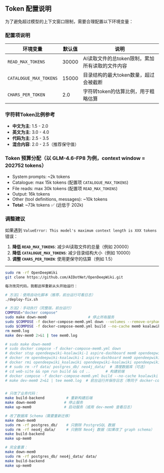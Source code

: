 ## Token 配置说明

为了避免超过模型的上下文窗口限制，需要合理配置以下环境变量：

### 配置项说明

| 环境变量 | 默认值 | 说明 |
|---------|--------|------|
| `READ_MAX_TOKENS` | 30000 | AI读取文件的总token限制，累加所有读取的文件内容 |
| `CATALOGUE_MAX_TOKENS` | 15000 | 目录结构的最大token数量，超过会被截断 |
| `CHARS_PER_TOKEN` | 2.0 | 字符转token的估算比例，用于粗略估算 |

### 字符转Token比例参考

- **中文为主**: 1.5 - 2.0
- **英文为主**: 3.0 - 4.0
- **代码为主**: 2.5 - 3.5
- **混合内容**: 2.0 - 2.5（推荐保守值）

### Token 预算分配（以 GLM-4.6-FP8 为例，context window = 202752 tokens）

- System prompts: ~2k tokens
- Catalogue: max 15k tokens (配置项 `CATALOGUE_MAX_TOKENS`)
- File reads: max 30k tokens (配置项 `READ_MAX_TOKENS`)
- Output: 16k tokens
- Other (tool definitions, messages): ~10k tokens
- **Total**: ~73k tokens ✅ (远低于 202k)

### 调整建议

如果遇到 `ValueError: This model's maximum context length is XXX tokens` 错误：

1. **降低 `READ_MAX_TOKENS`**: 减少AI读取文件的总量（例如 20000）
2. **降低 `CATALOGUE_MAX_TOKENS`**: 减少目录结构大小（例如 10000）
3. **调整 `CHARS_PER_TOKEN`**: 使用更保守的估算（例如 1.5）

---

```bash
sudo rm -rf OpenDeepWiki
git clone https://github.com/AIDotNet/OpenDeepWiki.git

每次改完代码，我都这样重新从头开始运行：

# 方法1：使用自动化脚本（推荐，前台运行可看日志）
./deploy-fix.sh

# 方法2：手动执行（完整版，前台运行）
COMPOSE="docker compose"
sudo make down-mem0                   # 停止所有服务
sudo $COMPOSE -f docker-compose-mem0.yml down --volumes --remove-orphans
sudo $COMPOSE -f docker-compose-mem0.yml build --no-cache mem0 koalawiki
rm mem0.log
make dev-mem0 2>&1 | tee mem0.log

# sudo make down-mem0 
# sudo docker compose -f docker-compose-mem0.yml down
# docker stop opendeepwiki-koalawiki-1 aspire-dashboard mem0 opendeepwiki-postgres-1 neo4j 2>/dev/null || true
# docker rm opendeepwiki-koalawiki-1 aspire-dashboard mem0 opendeepwiki-postgres-1 neo4j 2>/dev/null || true
# docker rmi opendeepwiki_koalawiki opendeepwiki-koalawiki opendeepwiki_mem0 2>/dev/null || true  # 删除旧的 koalawiki 镜像（关键！）
# # sudo rm -rf data/ postgres_db/ neo4j_data/  # 清理数据库（可选）
# cd web-site && npm run build && cd ..       # 构建前端
# docker compose -f docker-compose-mem0.yml build --no-cache koalawiki mem0 # 强制重新构建
# make dev-mem0 2>&1 | tee mem0.log  # 前台运行并保存日志（等同于 docker-compose up）


# 只改了业务代码：
make build-backend          # 重新构建后端
make down-mem0             # 停止服务
make up-mem0               # 启动服务（或用 dev-mem0 查看日志）

# 改了数据库 Schema（需要重新迁移）
make down-mem0
sudo rm -rf postgres_db/    # 只删除 PostgreSQL 数据
sudo rm -rf neo4j_data/     # 只删除 Neo4j 数据（如果改了 graph schema）
make build-backend
make up-mem0

# 完全重置：
make down-mem0
sudo rm -rf postgres_db/ neo4j_data/ data/
make build-backend
make up-mem0
```